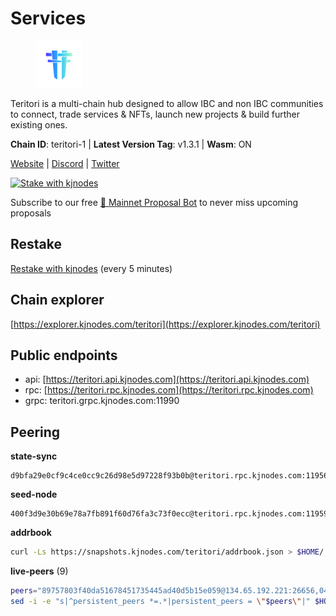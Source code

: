 # Services

<figure><img src="https://raw.githubusercontent.com/kj89/cosmos-images/main/logos/teritori.png" alt=""><figcaption></figcaption></figure>

Teritori is a multi-chain hub designed to allow IBC and non IBC communities  to connect, trade services & NFTs, launch new projects & build further existing ones.

**Chain ID**: teritori-1 | **Latest Version Tag**: v1.3.1 | **Wasm**: ON

[Website](https://teritori.com) | [Discord](https://discord.gg/teritori) | [Twitter](https://twitter.com/TeritoriNetwork)

[![Stake with kjnodes](https://i.ibb.co/cr44Q8j/button-stake-with-kjnodes.png)](https://restake.app/teritori/torivaloper184ln03hkpt75uhrrr26f66kvcqvf4yn4nc2xjm)

Subscribe to our free [🤖 Mainnet Proposal Bot](https://t.me/kjnodes_proposal_bot) to never miss upcoming proposals

## Restake

[Restake with kjnodes](https://restake.app/teritori/torivaloper184ln03hkpt75uhrrr26f66kvcqvf4yn4nc2xjm) (every 5 minutes)
## Chain explorer
[https://explorer.kjnodes.com/teritori](https://explorer.kjnodes.com/teritori)

## Public endpoints

* api: [https://teritori.api.kjnodes.com](https://teritori.api.kjnodes.com)
* rpc: [https://teritori.rpc.kjnodes.com](https://teritori.rpc.kjnodes.com)
* grpc: teritori.grpc.kjnodes.com:11990

## Peering

**state-sync**

```text
d9bfa29e0cf9c4ce0cc9c26d98e5d97228f93b0b@teritori.rpc.kjnodes.com:11956
```

**seed-node**

```text
400f3d9e30b69e78a7fb891f60d76fa3c73f0ecc@teritori.rpc.kjnodes.com:11959
```

**addrbook**
```bash
curl -Ls https://snapshots.kjnodes.com/teritori/addrbook.json > $HOME/.teritorid/config/addrbook.json
```

**live-peers** (9)
```bash
peers="89757803f40da51678451735445ad40d5b15e059@134.65.192.221:26656,04fca92ca1dddd2f006bcb9fc2f6e6567c8c46c3@51.89.40.85:27656,ce3baba928ae06cd3ff0af20aec888a82ddffef7@54.37.129.171:26656,ab03f6d2d469e0be5b7fd5cb7388c7feffc1deac@15.235.114.194:10656,2b4f46e601fb4ede2a0c98976337e3afdaa50dac@65.108.238.102:15956,ebc272824924ea1a27ea3183dd0b9ba713494f83@95.214.52.139:27166,412afea7f33f6f91c85f8d149eff81acb6624bb3@195.201.63.87:42656,d9bfa29e0cf9c4ce0cc9c26d98e5d97228f93b0b@65.109.88.38:11956,d40face481bc00a617d9a29c39be412a776e28c2@116.202.36.240:10656"
sed -i -e "s|^persistent_peers *=.*|persistent_peers = \"$peers\"|" $HOME/.teritorid/config/config.toml
```
